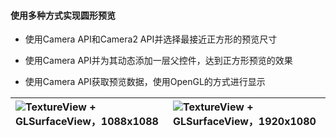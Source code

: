 #### 使用多种方式实现圆形预览
- 使用Camera API和Camera2 API并选择最接近正方形的预览尺寸

- 使用Camera API并为其动态添加一层父控件，达到正方形预览的效果

- 使用Camera API获取预览数据，使用OpenGL的方式进行显示

| ![TextureView + GLSurfaceView，1088x1088](https://github.com/wangshengyang1996/GLCameraDemo/blob/master/PreviewSize_1088x1088.gif) | ![TextureView + GLSurfaceView，1920x1080](https://github.com/wangshengyang1996/GLCameraDemo/blob/master/PreviewSize_1920x1080.gif) 
|:-|:-|
